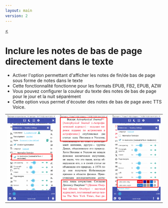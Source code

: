 ```yaml
---
layout: main
version: 2
---
```

[<](/wiki/faq/fr)

# Inclure les notes de bas de page directement dans le texte

* Activer l'option permettant d'afficher les notes de fin/de bas de page sous forme de notes dans le texte
* Cette fonctionnalité fonctionne pour les formats EPUB, FB2, EPUB, AZW
* Vous pouvez configurer la couleur du texte des notes de bas de page pour le jour et la nuit séparément
* Cette option vous permet d'écouter des notes de bas de page avec TTS Voice.

||||
|-|-|-|
|![](1.png)|![](2.png)|![](3.png)|
